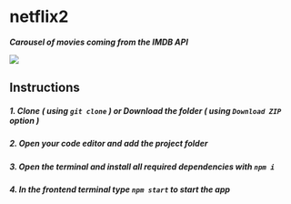 # netflix2

***Carousel of movies coming from the IMDB API***

<img src="Screen Shot 2021-09-19 at 2.53.54">

## Instructions
##### 1. Clone ***( using `git clone` )*** or Download the folder ***( using ***`Download ZIP`*** option )*** #####
##### 2. Open your code editor and add the project folder #####
##### 3. Open the terminal and install all required dependencies with ***`npm i`*** #####
##### 4. In the frontend terminal type ***`npm start`*** to start the app #####

